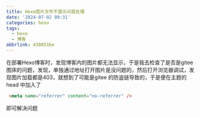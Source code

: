 ```yaml
---
title: Hexo图片文件不展示问题处理
date: '2024-07-02 09:31'
categories: hexo
tags:
  - hexo
  - 博客
abbrlink: 438051be
---
```


在部署Hexo博客时，发现博客内的图片都无法显示，于是我去检查了是否是gitee图床的问题，发现，单独通过地址打开图片是没问题的，然后打开浏览器调试，发现图片加载都是403，就想到了可能是gitee 的防盗链导致的，于是便在主题的head 中加入了

```html
 <meta name="referrer" content="no-referrer" />
```

即可解决问题